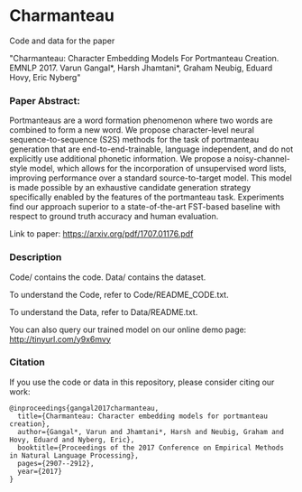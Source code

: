 # Charmanteau

Code and data for the paper

"Charmanteau: Character Embedding Models For Portmanteau Creation. EMNLP 2017. Varun Gangal*, Harsh Jhamtani*, Graham Neubig, Eduard Hovy, Eric Nyberg" 

### Paper Abstract: 
Portmanteaus are a word formation phenomenon where two words are combined to form a new word. We propose character-level neural sequence-to-sequence (S2S) methods for the task of portmanteau generation that are end-to-end-trainable, language independent, and do not explicitly use additional phonetic information. We propose a noisy-channel-style model, which allows for the incorporation of unsupervised word lists, improving performance over a standard source-to-target model. This model is made possible by an exhaustive candidate generation strategy specifically enabled by the features of the portmanteau task. Experiments find our approach superior to a state-of-the-art FST-based baseline with respect to ground truth accuracy and human evaluation. </br>

Link to paper: https://arxiv.org/pdf/1707.01176.pdf

### Description
Code/ contains the code. Data/ contains the dataset.

To understand the Code, refer to Code/README_CODE.txt.

To understand the Data, refer to Data/README.txt.

You can also query our trained model on our online demo page: http://tinyurl.com/y9x6mvy

### Citation
If you use the code or data in this repository, please consider citing our work:
```
@inproceedings{gangal2017charmanteau,
  title={Charmanteau: Character embedding models for portmanteau creation},
  author={Gangal*, Varun and Jhamtani*, Harsh and Neubig, Graham and Hovy, Eduard and Nyberg, Eric},
  booktitle={Proceedings of the 2017 Conference on Empirical Methods in Natural Language Processing},
  pages={2907--2912},
  year={2017}
}
```
